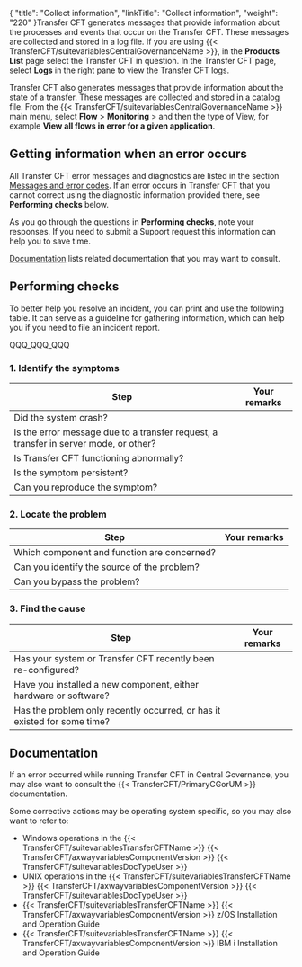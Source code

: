 {
    "title": "Collect information",
    "linkTitle": "Collect information",
    "weight": "220"
}Transfer CFT generates messages that provide information about the processes
and events that occur on the Transfer CFT. These messages are collected and
stored in a log file. If you are using {{< TransferCFT/suitevariablesCentralGovernanceName  >}}, in the **Products List** page select the Transfer CFT in question. In the Transfer CFT page, select **Logs** in the right pane to view the Transfer CFT logs.

Transfer CFT also generates messages that provide information about
the state of a transfer. These messages are collected and stored in a
catalog file. From the {{< TransferCFT/suitevariablesCentralGovernanceName  >}} main menu, select **Flow** &gt; **Monitoring** &gt; and then the type of View, for example **View all flows in error for a given application**.

<span id="How_to_get_information_when_an_error_occurs"></span>

## Getting information when an error occurs

All Transfer CFT error messages and diagnostics are listed in the section
[Messages
and error codes](../messages_and_error_codes_start_here). If an error occurs in Transfer CFT that you cannot
correct using the diagnostic information provided there, see
**Performing checks** below.

As you go through the questions in **Performing checks**, note your responses. If you need to submit
a Support request this information can help you to save time.

<a href="#Finding_OS_specific_relevant_information" class="MCXref xref">Documentation</a> lists related documentation that you may want to consult.

## Performing checks

To better help you resolve an incident, you can print and use
the following table. It can serve as a guideline for gathering information, which can help you if you need to file an incident report.

QQQ\_QQQ\_QQQ

### 1. Identify the symptoms


| Step  | Your remarks  |
| --- | --- |
| Did the system crash? |   |
| Is the error message due to a transfer request, a transfer in server mode, or other? |   |
| Is Transfer CFT functioning abnormally? |   |
| Is the symptom persistent? |   |
| Can you reproduce the symptom? |   |


### 2. Locate the problem


| Step  | Your remarks  |
| --- | --- |
| Which component and function are concerned? |   |
| Can you identify the source of the problem? |   |
| Can you bypass the problem? |   |


### 3. Find the cause


| Step  | Your remarks  |
| --- | --- |
| Has your system or Transfer CFT recently been re-configured? |   |
| Have you installed a new component, either hardware or software? |   |
| Has the problem only recently occurred, or has it existed for some time? |   |


<span id="Finding_OS_specific_relevant_information"></span>

## Documentation

If an error occurred while running Transfer CFT in Central Governance, you may also want to consult the {{< TransferCFT/PrimaryCGorUM  >}} documentation.

Some corrective actions may be operating system specific, so you may also want to refer to:

- Windows
    operations in the {{< TransferCFT/suitevariablesTransferCFTName >}} {{< TransferCFT/axwayvariablesComponentVersion >}} {{< TransferCFT/suitevariablesDocTypeUser >}}
- UNIX
    operations in the {{< TransferCFT/suitevariablesTransferCFTName >}} {{< TransferCFT/axwayvariablesComponentVersion >}} {{< TransferCFT/suitevariablesDocTypeUser >}}
- {{< TransferCFT/suitevariablesTransferCFTName >}} {{< TransferCFT/axwayvariablesComponentVersion >}} z/OS Installation and Operation Guide
- {{< TransferCFT/suitevariablesTransferCFTName >}} {{< TransferCFT/axwayvariablesComponentVersion >}} IBM i Installation and Operation Guide
